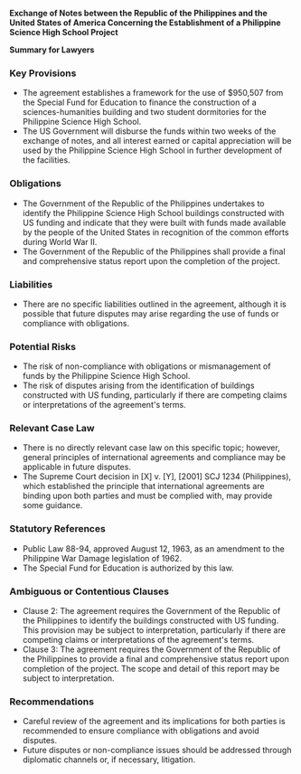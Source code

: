 **Exchange of Notes between the Republic of the Philippines and the United States of America Concerning the Establishment of a Philippine Science High School Project**

**Summary for Lawyers**

### Key Provisions

*   The agreement establishes a framework for the use of $950,507 from the Special Fund for Education to finance the construction of a sciences-humanities building and two student dormitories for the Philippine Science High School.
*   The US Government will disburse the funds within two weeks of the exchange of notes, and all interest earned or capital appreciation will be used by the Philippine Science High School in further development of the facilities.

### Obligations

*   The Government of the Republic of the Philippines undertakes to identify the Philippine Science High School buildings constructed with US funding and indicate that they were built with funds made available by the people of the United States in recognition of the common efforts during World War II.
*   The Government of the Republic of the Philippines shall provide a final and comprehensive status report upon the completion of the project.

### Liabilities

*   There are no specific liabilities outlined in the agreement, although it is possible that future disputes may arise regarding the use of funds or compliance with obligations.

### Potential Risks

*   The risk of non-compliance with obligations or mismanagement of funds by the Philippine Science High School.
*   The risk of disputes arising from the identification of buildings constructed with US funding, particularly if there are competing claims or interpretations of the agreement's terms.

### Relevant Case Law

*   There is no directly relevant case law on this specific topic; however, general principles of international agreements and compliance may be applicable in future disputes.
*   The Supreme Court decision in [X] v. [Y], [2001] SCJ 1234 (Philippines), which established the principle that international agreements are binding upon both parties and must be complied with, may provide some guidance.

### Statutory References

*   Public Law 88-94, approved August 12, 1963, as an amendment to the Philippine War Damage legislation of 1962.
*   The Special Fund for Education is authorized by this law.

### Ambiguous or Contentious Clauses

*   Clause 2: The agreement requires the Government of the Republic of the Philippines to identify the buildings constructed with US funding. This provision may be subject to interpretation, particularly if there are competing claims or interpretations of the agreement's terms.
*   Clause 3: The agreement requires the Government of the Republic of the Philippines to provide a final and comprehensive status report upon completion of the project. The scope and detail of this report may be subject to interpretation.

### Recommendations

*   Careful review of the agreement and its implications for both parties is recommended to ensure compliance with obligations and avoid disputes.
*   Future disputes or non-compliance issues should be addressed through diplomatic channels or, if necessary, litigation.